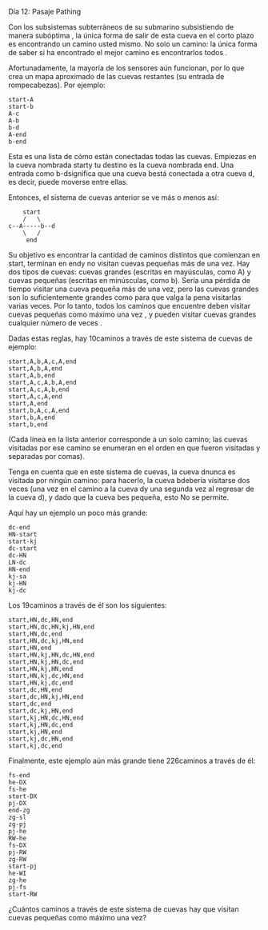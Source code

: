 ﻿Día 12: Pasaje Pathing

Con los subsistemas subterráneos de su submarino subsistiendo de manera subóptima , la única forma de salir de esta cueva en el corto plazo es encontrando un camino usted mismo. No solo un camino: la única forma de saber si ha encontrado el mejor camino es encontrarlos todos .

Afortunadamente, la mayoría de los sensores aún funcionan, por lo que crea un mapa aproximado de las cuevas restantes (su entrada de rompecabezas). Por ejemplo:

```
start-A
start-b
A-c
A-b
b-d
A-end
b-end
```
Esta es una lista de cómo están conectadas todas las cuevas. Empiezas en la cueva nombrada starty tu destino es la cueva nombrada end. Una entrada como b-dsignifica que una cueva bestá conectada a otra cueva d, es decir, puede moverse entre ellas.

Entonces, el sistema de cuevas anterior se ve más o menos así:
```
    start
    /   \
c--A-----b--d
    \   /
     end
```
Su objetivo es encontrar la cantidad de caminos distintos que comienzan en start, terminan en endy no visitan cuevas pequeñas más de una vez. Hay dos tipos de cuevas: cuevas grandes (escritas en mayúsculas, como A) y cuevas pequeñas (escritas en minúsculas, como b). Sería una pérdida de tiempo visitar una cueva pequeña más de una vez, pero las cuevas grandes son lo suficientemente grandes como para que valga la pena visitarlas varias veces. Por lo tanto, todos los caminos que encuentre deben visitar cuevas pequeñas como máximo una vez , y pueden visitar cuevas grandes cualquier número de veces .

Dadas estas reglas, hay 10caminos a través de este sistema de cuevas de ejemplo:
```
start,A,b,A,c,A,end
start,A,b,A,end
start,A,b,end
start,A,c,A,b,A,end
start,A,c,A,b,end
start,A,c,A,end
start,A,end
start,b,A,c,A,end
start,b,A,end
start,b,end
```
(Cada línea en la lista anterior corresponde a un solo camino; las cuevas visitadas por ese camino se enumeran en el orden en que fueron visitadas y separadas por comas).

Tenga en cuenta que en este sistema de cuevas, la cueva dnunca es visitada por ningún camino: para hacerlo, la cueva bdebería visitarse dos veces (una vez en el camino a la cueva dy una segunda vez al regresar de la cueva d), y dado que la cueva bes pequeña, esto No se permite.

Aquí hay un ejemplo un poco más grande:
```
dc-end
HN-start
start-kj
dc-start
dc-HN
LN-dc
HN-end
kj-sa
kj-HN
kj-dc
```
Los 19caminos a través de él son los siguientes:

```
start,HN,dc,HN,end
start,HN,dc,HN,kj,HN,end
start,HN,dc,end
start,HN,dc,kj,HN,end
start,HN,end
start,HN,kj,HN,dc,HN,end
start,HN,kj,HN,dc,end
start,HN,kj,HN,end
start,HN,kj,dc,HN,end
start,HN,kj,dc,end
start,dc,HN,end
start,dc,HN,kj,HN,end
start,dc,end
start,dc,kj,HN,end
start,kj,HN,dc,HN,end
start,kj,HN,dc,end
start,kj,HN,end
start,kj,dc,HN,end
start,kj,dc,end
```
Finalmente, este ejemplo aún más grande tiene 226caminos a través de él:

```
fs-end
he-DX
fs-he
start-DX
pj-DX
end-zg
zg-sl
zg-pj
pj-he
RW-he
fs-DX
pj-RW
zg-RW
start-pj
he-WI
zg-he
pj-fs
start-RW
```
¿Cuántos caminos a través de este sistema de cuevas hay que visitan cuevas pequeñas como máximo una vez?
